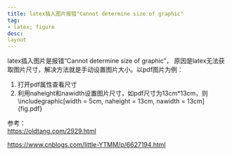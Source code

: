 ```yaml
---
title: latex插入图片报错"Cannot determine size of graphic"
tag:
- latex; figure
desc:
layout
---
```


latex插入图片是报错“Cannot determine size of graphic”， 原因是latex无法获取图片尺寸，解决方法就是手动设置图片大小。以pdf图片为例：

1. 打开pdf属性查看尺寸
2. 利用naheight和nawidth设置图片尺寸，如pdf尺寸为13cm*13cm，则\includegraphic[width = 5cm, naheight = 13cm, nawidth = 13cm]{fig.pdf}

参考：    
https://oldtang.com/2929.html

https://www.cnblogs.com/little-YTMM/p/6627194.html